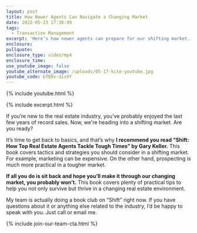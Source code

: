 ```yaml
---
layout: post
title: How Newer Agents Can Navigate a Changing Market
date: 2022-05-23 17:38:49
tags:
  - Transaction Management
excerpt: 'Here’s how newer agents can prepare for our shifting market. '
enclosure:
pullquote:
enclosure_type: video/mp4
enclosure_time:
use_youtube_image: false
youtube_alternate_image: /uploads/05-17-kite-youtube.jpg
youtube_code: bTQXv-dixXY
---
```

{% include youtube.html %}

{% include excerpt.html %}

If you’re new to the real estate industry, you’ve probably enjoyed the last few years of record sales. Now, we're heading into a shifting market. Are you ready?&nbsp;

It’s time to get back to basics, and that’s why **I recommend you read “Shift: How Top Real Estate Agents Tackle Tough Times” by Gary Keller.** This book covers tactics and strategies you should consider in a shifting market. For example, marketing can be expensive. On the other hand, prospecting is much more practical in a tougher market.&nbsp;

**If all you do is sit back and hope you’ll make it through our changing market, you probably won’t.** This book covers plenty of practical tips to help you not only survive but thrive in a changing real estate environment.&nbsp;

My team is actually doing a book club on “Shift” right now. If you have questions about it or anything else related to the industry, I’d be happy to speak with you. Just call or email me.

{% include join-our-team-cta.html %}
